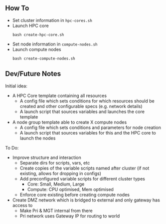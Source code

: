 
## How To

- Set cluster information in `hpc-cores.sh`
- Launch HPC core
  ```shell
  bash create-hpc-core.sh
  ```
- Set node information in `compute-nodes.sh`
- Launch compute nodes
  ```shell
  bash create-compute-nodes.sh
  ```

## Dev/Future Notes

Initial idea:
- A HPC Core template containing all resources 
    - A config file which sets conditions for which resources should be created and other configurable specs (e.g. network details)
    - A launch script that sources variables and launches the core template
- A node group template able to create X compute nodes
    - A config file which sets conditions and parameters for node creation
    - A launch script that sources variables for this and the HPC core to launch the nodes

To Do:
- Improve structure and interaction
    - Separate dirs for scripts, vars, etc
    - Create copies of the variable scripts named after cluster (if not existing, allows for dropping in configs) 
    - Add preconfigured variable scripts for different cluster types
        - Core: Small, Medium, Large
        - Compute: CPU optimised, Mem optimised
    - Enforce core existing before creating compute nodes
- Create DMZ network which is bridged to external and only gateway has access to
    - Make Pri & MGT internal from there
    - Pri network uses Gateway IP for routing to world
